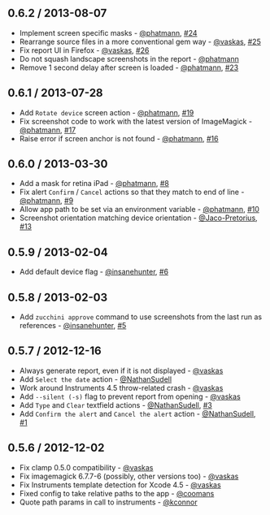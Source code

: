 ## 0.6.2 / 2013-08-07
* Implement screen specific masks - [@phatmann][], [#24][]
* Rearrange source files in a more conventional gem way - [@vaskas][], [#25][]
* Fix report UI in Firefox - [@vaskas][], [#26][]
* Do not squash landscape screenshots in the report - [@phatmann][]
* Remove 1 second delay after screen is loaded - [@phatmann][], [#23][]

## 0.6.1 / 2013-07-28
* Add `Rotate device` screen action - [@phatmann][], [#19][]
* Fix screenshot code to work with the latest version of ImageMagick - [@phatmann][], [#17][]
* Raise error if screen anchor is not found - [@phatmann][], [#16][]

## 0.6.0 / 2013-03-30
* Add a mask for retina iPad - [@phatmann][], [#8][]
* Fix alert `Confirm` / `Cancel` actions so that they match to end of line - [@phatmann][], [#9][]
* Allow app path to be set via an environment variable - [@phatmann][], [#10][]
* Screenshot orientation matching device orientation - [@Jaco-Pretorius][], [#13][]

## 0.5.9 / 2013-02-04
* Add default device flag - [@insanehunter][], [#6][]

## 0.5.8 / 2013-02-03
* Add `zucchini approve` command to use screenshots from the last run as references - [@insanehunter][], [#5][]

## 0.5.7 / 2012-12-16
* Always generate report, even if it is not displayed - [@vaskas][]
* Add `Select the date` action - [@NathanSudell][]
* Work around Instruments 4.5 throw-related crash - [@vaskas][]
* Add `--silent (-s)` flag to prevent report from opening - [@vaskas][]
* Add `Type` and `Clear` textfield actions - [@NathanSudell][], [#3][]
* Add `Confirm the alert` and `Cancel the alert` action - [@NathanSudell][], [#1][]

## 0.5.6 / 2012-12-02
* Fix clamp 0.5.0 compatibility - [@vaskas][]
* Fix imagemagick 6.7.7-6 (possibly, other versions too) - [@vaskas][]
* Fix Instruments template detection for Xcode 4.5 - [@vaskas][]
* Fixed config to take relative paths to the app - [@coomans][]
* Quote path params in call to instruments - [@kconnor][]

<!--- The following link definition list is generated by PimpMyChangelog --->
[#1]: https://github.com/zucchini-src/zucchini/issues/1
[#3]: https://github.com/zucchini-src/zucchini/issues/3
[#5]: https://github.com/zucchini-src/zucchini/issues/5
[#6]: https://github.com/zucchini-src/zucchini/issues/6
[#8]: https://github.com/zucchini-src/zucchini/issues/8
[#9]: https://github.com/zucchini-src/zucchini/issues/9
[#10]: https://github.com/zucchini-src/zucchini/issues/10
[#13]: https://github.com/zucchini-src/zucchini/issues/13
[#16]: https://github.com/zucchini-src/zucchini/issues/16
[#17]: https://github.com/zucchini-src/zucchini/issues/17
[#19]: https://github.com/zucchini-src/zucchini/issues/19
[#23]: https://github.com/zucchini-src/zucchini/issues/23
[#24]: https://github.com/zucchini-src/zucchini/issues/24
[#25]: https://github.com/zucchini-src/zucchini/issues/25
[#26]: https://github.com/zucchini-src/zucchini/issues/26

[@Jaco-Pretorius]: https://github.com/Jaco-Pretorius
[@NathanSudell]: https://github.com/NathanSudell
[@coomans]: https://github.com/coomans
[@insanehunter]: https://github.com/insanehunter
[@kconnor]: https://github.com/kconnor
[@phatmann]: https://github.com/phatmann
[@vaskas]: https://github.com/vaskas
